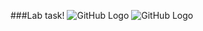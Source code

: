 ###Lab task!
![GitHub Logo](/Users/ver0sunny/IdeaProjects/LABA5/pics/task_desc_1.png)
![GitHub Logo](/Users/ver0sunny/IdeaProjects/LABA5/pics/task_desc_2.png)
